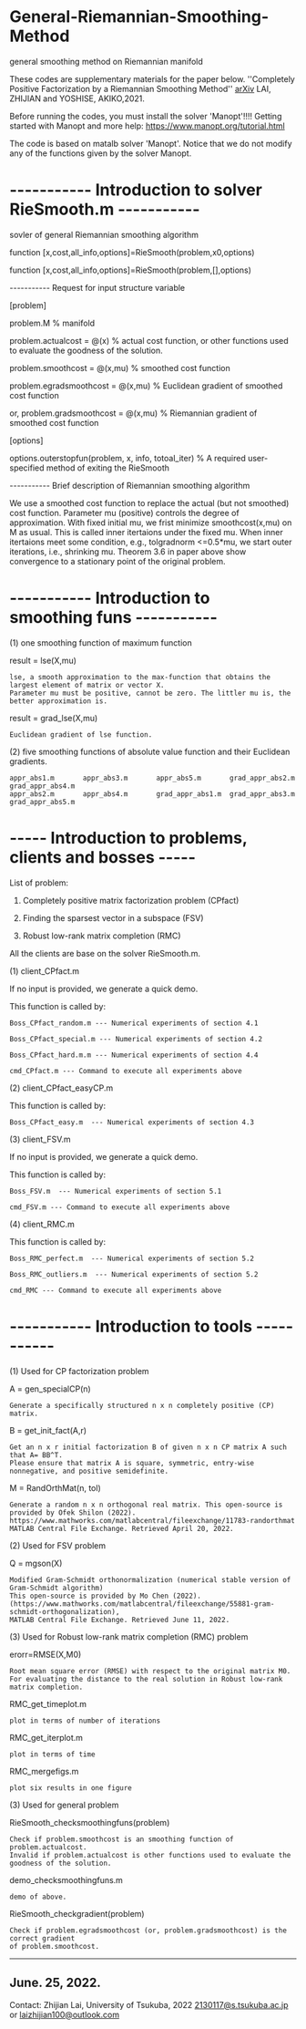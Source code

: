 # General-Riemannian-Smoothing-Method
general smoothing method on Riemannian manifold

These codes are supplementary materials for the paper below.
''Completely Positive Factorization by a Riemannian Smoothing Method''
[arXiv](https://arxiv.org/abs/2107.01538)
LAI, ZHIJIAN and YOSHISE, AKIKO,2021.

Before running the codes, you must install the solver 'Manopt'!!!!
Getting started with Manopt and more help: https://www.manopt.org/tutorial.html

The code is based on matalb solver 'Manopt'.
Notice that we do not modify any of the functions given by the solver Manopt.

# ----------- Introduction to solver RieSmooth.m -----------

sovler of general Riemannian smoothing algorithm



function [x,cost,all_info,options]=RieSmooth(problem,x0,options)

function [x,cost,all_info,options]=RieSmooth(problem,[],options)

----------- Request for input structure variable 

[problem]

problem.M % manifold

problem.actualcost = @(x) % actual cost function, or other functions used to evaluate the goodness of the solution.

problem.smoothcost  = @(x,mu) % smoothed cost function

problem.egradsmoothcost = @(x,mu) % Euclidean gradient of smoothed cost function

or, problem.gradsmoothcost = @(x,mu) % Riemannian gradient of smoothed cost function

[options]

options.outerstopfun(problem, x, info, totoal_iter) % A required user-specified method of exiting the RieSmooth

----------- Brief description of Riemannian smoothing algorithm

We use a smoothed cost function to replace the actual (but not smoothed) cost function. 
Parameter mu (positive) controls the degree of approximation.
With fixed initial mu, we frist minimize smoothcost(x,mu) on M as usual.
This is called inner itertaions under the fixed mu.
When inner itertaions meet some condition, e.g., tolgradnorm <=0.5*mu, we start outer iterations, i.e., shrinking mu. 
Theorem 3.6 in paper above show convergence to a stationary point of the original problem.

# ----------- Introduction to smoothing funs -----------

(1) one smoothing function of maximum function

result = lse(X,mu)	

    lse, a smooth approximation to the max-function that obtains the largest element of matrix or vector X.
    Parameter mu must be positive, cannot be zero. The littler mu is, the better approximation is.

result = grad_lse(X,mu) 

    Euclidean gradient of lse function.

(2) five smoothing functions of absolute value function and their Euclidean gradients.

    appr_abs1.m       appr_abs3.m       appr_abs5.m       grad_appr_abs2.m  grad_appr_abs4.m  
    appr_abs2.m       appr_abs4.m       grad_appr_abs1.m  grad_appr_abs3.m  grad_appr_abs5.m  

# ----- Introduction to problems, clients and bosses -----

List of problem:

1. Completely positive matrix factorization problem (CPfact)

2. Finding the sparsest vector in a subspace (FSV)

3. Robust low-rank matrix completion (RMC) 

All the clients are base on the solver RieSmooth.m.

(1) client_CPfact.m 

If no input is provided, we generate a quick demo.

This function is called by:

    Boss_CPfact_random.m --- Numerical experiments of section 4.1 
    
    Boss_CPfact_special.m --- Numerical experiments of section 4.2 
    
    Boss_CPfact_hard.m.m --- Numerical experiments of section 4.4 
    
    cmd_CPfact.m --- Command to execute all experiments above

(2) client_CPfact_easyCP.m

This function is called by:

    Boss_CPfact_easy.m  --- Numerical experiments of section 4.3 
    
(3) client_FSV.m 

If no input is provided, we generate a quick demo.

This function is called by:

    Boss_FSV.m  --- Numerical experiments of section 5.1
    
    cmd_FSV.m --- Command to execute all experiments above

(4) client_RMC.m

This function is called by:

    Boss_RMC_perfect.m  --- Numerical experiments of section 5.2
    
    Boss_RMC_outliers.m  --- Numerical experiments of section 5.2
    
    cmd_RMC --- Command to execute all experiments above

# ----------- Introduction to tools -----------

(1) Used for CP factorization problem

A = gen_specialCP(n) 

    Generate a specifically structured n x n completely positive (CP) matrix.

B = get_init_fact(A,r)

    Get an n x r initial factorization B of given n x n CP matrix A such that A= BB^T.
    Please ensure that matrix A is square, symmetric, entry-wise nonnegative, and positive semidefinite.

M = RandOrthMat(n, tol)

    Generate a random n x n orthogonal real matrix. This open-source is provided by Ofek Shilon (2022). 
    https://www.mathworks.com/matlabcentral/fileexchange/11783-randorthmat 
    MATLAB Central File Exchange. Retrieved April 20, 2022.

(2) Used for FSV problem

Q = mgson(X)

    Modified Gram-Schmidt orthonormalization (numerical stable version of Gram-Schmidt algorithm) 
    This open-source is provided by Mo Chen (2022).
    (https://www.mathworks.com/matlabcentral/fileexchange/55881-gram-schmidt-orthogonalization),
    MATLAB Central File Exchange. Retrieved June 11, 2022.

(3) Used for Robust low-rank matrix completion (RMC)  problem

erorr=RMSE(X,M0)

    Root mean square error (RMSE) with respect to the original matrix M0.
    For evaluating the distance to the real solution in Robust low-rank matrix completion.

RMC_get_timeplot.m

    plot in terms of number of iterations

RMC_get_iterplot.m 

    plot in terms of time

RMC_mergefigs.m 

    plot six results in one figure

(3) Used for general problem

RieSmooth_checksmoothingfuns(problem)

    Check if problem.smoothcost is an smoothing function of problem.actualcost.
    Invalid if problem.actualcost is other functions used to evaluate the goodness of the solution.

demo_checksmoothingfuns.m 

    demo of above.

RieSmooth_checkgradient(problem)

    Check if problem.egradsmoothcost (or, problem.gradsmoothcost) is the correct gradient
    of problem.smoothcost.

----------------------
June. 25, 2022.
----------------------
Contact:
Zhijian Lai, University of Tsukuba, 2022
2130117@s.tsukuba.ac.jp 
or laizhijian100@outlook.com


